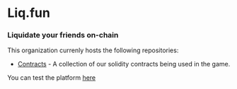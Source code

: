 # Liq.fun
### Liquidate your friends on-chain

This organization currenly hosts the following repositories:

 - [Contracts](https://github.com/liq-fun/contracts) - A collection of our solidity contracts being used in the game.

You can test the platform [here](https://liq-fun.vercel.app)
